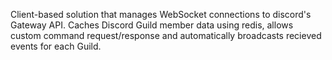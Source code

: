 Client-based solution that manages WebSocket connections to discord's Gateway API.
Caches Discord Guild member data using redis, allows custom command request/response and automatically broadcasts recieved events for each Guild.

